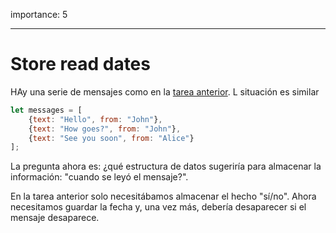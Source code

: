 importance: 5

---

# Store read dates

HAy una serie de mensajes como en la [tarea anterior](info:task/recipients-read). L situación es similar

```js
let messages = [
    {text: "Hello", from: "John"},
    {text: "How goes?", from: "John"},
    {text: "See you soon", from: "Alice"}
];
```

La pregunta ahora es: ¿qué estructura de datos sugeriría para almacenar la información: "cuando se leyó el mensaje?".

En la tarea anterior solo necesitábamos almacenar el hecho "sí/no". Ahora necesitamos guardar la fecha y, una vez más, debería desaparecer si el mensaje desaparece.